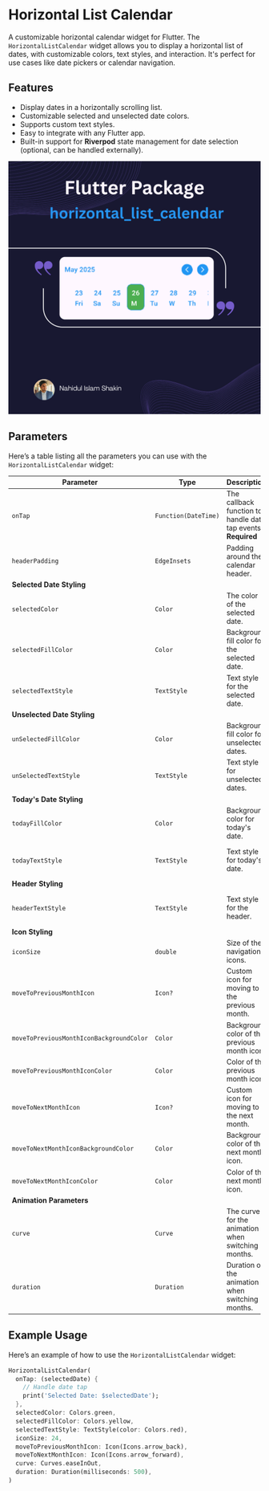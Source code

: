 # Horizontal List Calendar

A customizable horizontal calendar widget for Flutter. The `HorizontalListCalendar` widget allows you to display a horizontal list of dates, with customizable colors, text styles, and interaction. It's perfect for use cases like date pickers or calendar navigation.

## Features

- Display dates in a horizontally scrolling list.
- Customizable selected and unselected date colors.
- Supports custom text styles.
- Easy to integrate with any Flutter app.
- Built-in support for **Riverpod** state management for date selection (optional, can be handled externally).

![Horizontal List Calendar Example](https://raw.githubusercontent.com/nahidulislamshakin/horizontal_list_calendar_image_and_gifs/main/image/horizontal_list_calendar.png)

## Parameters

Here’s a table listing all the parameters you can use with the `HorizontalListCalendar` widget:

| **Parameter**                            | **Type**               | **Description**                                               | **Default Value**                                           |
|------------------------------------------|------------------------|---------------------------------------------------------------|-------------------------------------------------------------|
| `onTap`                                  | `Function(DateTime)`    | The callback function to handle date tap events. **Required** | N/A                                                         |
| `headerPadding`                          | `EdgeInsets`           | Padding around the calendar header.                           | `EdgeInsets.zero`                                           |
| **Selected Date Styling**                |                        |                                                               |                                                             |
| `selectedColor`                          | `Color`                | The color of the selected date.                               | `Colors.blue`                                               |
| `selectedFillColor`                      | `Color`                | Background fill color for the selected date.                  | `Colors.transparent`                                        |
| `selectedTextStyle`                      | `TextStyle`            | Text style for the selected date.                             | `TextStyle(fontSize: 18, fontWeight: FontWeight.w600, color: Colors.blue)` |
| **Unselected Date Styling**              |                        |                                                               |                                                             |
| `unSelectedFillColor`                    | `Color`                | Background fill color for unselected dates.                   | `Colors.transparent`                                        |
| `unSelectedTextStyle`                    | `TextStyle`            | Text style for unselected dates.                              | `TextStyle(fontSize: 18, fontWeight: FontWeight.w600, color: Colors.blue)` |
| **Today's Date Styling**                 |                        |                                                               |                                                             |
| `todayFillColor`                         | `Color`                | Background color for today's date.                            | `Colors.blue`                                               |
| `todayTextStyle`                         | `TextStyle`            | Text style for today's date.                                  | `TextStyle(fontSize: 18, fontWeight: FontWeight.w600, color: Colors.white)` |
| **Header Styling**                       |                        |                                                               |                                                             |
| `headerTextStyle`                        | `TextStyle`            | Text style for the header.                                    | `TextStyle(fontSize: 18, fontWeight: FontWeight.w600, color: Colors.blue)` |
| **Icon Styling**                         |                        |                                                               |                                                             |
| `iconSize`                               | `double`               | Size of the navigation icons.                                 | `18`                                                         |
| `moveToPreviousMonthIcon`                | `Icon?`                | Custom icon for moving to the previous month.                 | `null`                                                       |
| `moveToPreviousMonthIconBackgroundColor` | `Color`                | Background color of the previous month icon.                  | `Colors.blue`                                               |
| `moveToPreviousMonthIconColor`           | `Color`                | Color of the previous month icon.                             | `Colors.white`                                              |
| `moveToNextMonthIcon`                    | `Icon?`                | Custom icon for moving to the next month.                     | `null`                                                       |
| `moveToNextMonthIconBackgroundColor`     | `Color`                | Background color of the next month icon.                      | `Colors.blue`                                               |
| `moveToNextMonthIconColor`               | `Color`                | Color of the next month icon.                                 | `Colors.white`                                              |
| **Animation Parameters**                 |                        |                                                               |                                                             |
| `curve`                                  | `Curve`                | The curve for the animation when switching months.            | `Curves.linear`                                             |
| `duration`                               | `Duration`             | Duration of the animation when switching months.              | `const Duration(milliseconds: 600)`                         |

## Example Usage

Here’s an example of how to use the `HorizontalListCalendar` widget:

```dart
HorizontalListCalendar(
  onTap: (selectedDate) {
    // Handle date tap
    print('Selected Date: $selectedDate');
  },
  selectedColor: Colors.green,
  selectedFillColor: Colors.yellow,
  selectedTextStyle: TextStyle(color: Colors.red),
  iconSize: 24,
  moveToPreviousMonthIcon: Icon(Icons.arrow_back),
  moveToNextMonthIcon: Icon(Icons.arrow_forward),
  curve: Curves.easeInOut,
  duration: Duration(milliseconds: 500),
)